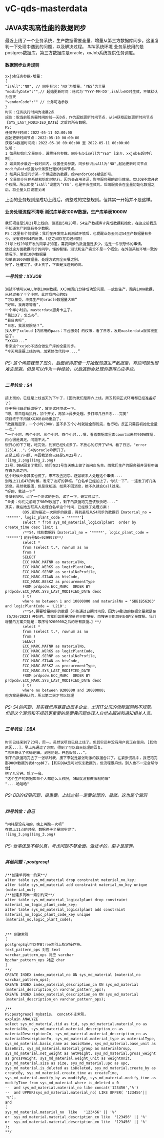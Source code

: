 # vC-qds-masterdata
## JAVA实现高性能的数据同步
 最近上线了一个业务系统，生产数据需要全量、增量从第三方数据库同步。这里复判一下处理中遇到的问题，以及解决过程。
 ###系统环境
 业务系统用的是postgres数据库，第三方数据库是oracle，xxJob系统提供任务调度。
 #### 数据同步业务规则
    xxjob任务参数-增量：
    {
    "isAll":"NO", // 同步标识：‘NO’为增量，‘YES’为全量
    "modifyDate":"",// 起始更新时间：格式为'YYYY-MM-DD',isAll=NO时生效，不填默认为当天
    "vendorCode":"" // 业务可选参数
    }
    时间：任务执行时间为凌晨2点
    规则：取当前服务器时间的前一天0点，作为起始更新时间节点，从S4获取起始更新时间节点【SYS_LAST_MODIFIED_DATE】之后的所有数据。
    PS:
    任务执行时间：2022-05-11 02:00:00
    起始更新时间节点：2022-05-10 00:00:00
    获取S4数据时间段：2022-05-10 00:00:00 至 2022-05-11 00:00:00  
    说明：
    1 如果初始化全量同步，设置任务参数。同步标识isAll为"YES" [废弃，xxjob有超时机制],
    2 如果同步最近一段时间内，设置任务参数。同步标识isAll为"NO",起始更新时间节点modifyDate设置为业务要处理的时间节点。
    3 如果只是想同步某一个供应商的数据，给vendorCode赋值即可。
    4 全量同步只在系统初始化时执行。因为会占用资源，影响服务器的运行效率。XXJOB不放开这个权限。所以即使’isAll’设置为’YES’，也是不会生效的。后端服务会在全量初始化数据之后，将全量入口设置关闭
上面的业务规则是成功上线后，调整过的完整规则。但其实一开始并不是这样。
#### 业务处理流程不清晰 测试库单表100W数据，生产库单表1000W
    我们项目是5月21号上线的，但直到5月20号，S4生产数据库才完成数据初始化，在这之前我是不知道生产到底有多少数据。
    PS：这里有个前提是：我们在开发完上到测试环境后，也提醒业务去问过S4生产数据量有多少，没有得到S4的反馈。[这之间存在沟通问题]
    21号上线20号开发的同学才知道，需要同步的数据量是多少。这是一件很恐怖的事情。
    做过这方面数据同步的同学，懂的都懂。测试和生产完全不是一个概念。在外部系统环境一致的情况下，单表100W数据量
    和单表1000W数据量，处理方式完全天壤之别。
    好了，吐槽完了。该上货了，下面是我遇到的坑。
##### 一号坑位：XXJOB
    测试环境可以ALL单表100W数据，XXJOB跑几分钟成功没问题，一放到生产，跑完100W数据，已经过去了半个小时。此时我内心的OS
    “可以接受，毕竟生产的oracle数据量大嘛”
    “好嘛，我再等等看”，
    一个半小时后，masterdata服务卡主了。
    “芭比Q了，怎么办”，
    “看日志呗”,
    “日志，我没权限呐？”。
    找人开了xcloud【内部用的paas：平台服务】的权限，看了日志，发现masterdata服务被重启了。
    “XXXXX...”
    看来这个xxjob不适合做生产库的全量同步。
    “今天可是要上线的呐，加紧修改代码中....”
###### PS: 这个问题我想了很久，后面觉得即使一开始就知道生产数据量，有些问题也很难去规避。但是可以作为一种经验，以后遇到会处理的更得心应手些。

##### 二号坑位：S4
    接上面的，已经是上线当天的下午了，[因为我们是周六上线，周五其实正式环境都已经准备好了]
    终于把代码逻辑改好了，放测试环境试一下。
    "嗯，项目启动执行，加个开关，再加上异步处理。多打印几行日志...完美"
    项目终于不用被XXJOB自动重启了。
    “数据跑起来，一个小时200W，差不多五个小时就能全部跑完，也行吧。反正只需要初始化全量一次。”
    “一个小时、两个小时、三个小时、四个小时...嗯，看着数据库里面count出来的900W数据，内心很是满足，问题不大。”
    很开心的下了班，吃完饭，到家已经9点多了。不放心的打开了VPN。看了日志。"error 12514..."，S4的oracle咋断开了。
    赶紧上报了问题，再回我消息已经是5月22号了。
    ![img_2.png](img_2.png)
    22号，DBA回复了我们，他们在21号当天晚上做了访问白名单。而我们生产的服务器并没有申请在白名单之内。
    这个时候业务其实也慌了，来不及去抱怨。赶紧联系人处理这个事情....
    到晚上11点47的时候，发来了友好的弹框。“白名单已经加上了，你试一下”，一连发了好几条消息。虽然我很困，但是我知道，如果不回消息，她不久就会Call过来。
    “好的，我试一下”
    登陆到VPN，点了一个测试的任务，试了一下，确实可以了。
    “业务：你们之前跑了900W数据了，剩下的数据跑完应该很快吧....”
    其实，我在她去联系人处理白名单这个时间，已经做了处理方案：
            QDS,查询最近一次同步的数据，得到最后从S4同步的数据行【material_no = '*****', logic_plant_code = '*****'】
            select * from sys_md_material_logicalplant  order by create_time desc limit 1
            /**S4，找到数据行【material_no = '*****', logic_plant_code = '*****'】的行号NO=9299978**/
            select *
            from (select t.*, rownum as no
            from (
            SELECT
            ECC_MARC.MATNR as materialNo,
            ECC_MARC.WERKS as logicPlantCode,
            ECC_MARC.SERNP as serialNoProfile,
            ECC_MARC.STAWN as htsCode,
            ECC_MARC.BESKZ as procurementType
            FROM prdpcdw.ECC_MARC  ORDER BY prdpcdw.ECC_MARC.SYS_LAST_MODIFIED_DATE desc
            ) t)
            where no between 1 and 10000000 and materialNo = 'SBB1B56203' and logicPlantCode = 'L210';
            /**S4,需要增量同步的数据【不能通过日期时间段，因为S4那边的数据全量就是在【5/20/2022】开始的，而我们如果要增量也只能按天。而按天只能取到S4的全量数据。我们增量的方案只能是：取序号9200000之后的所有数据。】**/
            select *
            from (select t.*, rownum as no
            from (
            SELECT
            ECC_MARC.MATNR as materialNo,
            ECC_MARC.WERKS as logicPlantCode,
            ECC_MARC.SERNP as serialNoProfile,
            ECC_MARC.STAWN as htsCode,
            ECC_MARC.BESKZ as procurementType,
            ECC_MARC.SYS_LAST_MODIFIED_DATE
            FROM prdpcdw.ECC_MARC  ORDER BY prdpcdw.ECC_MARC.SYS_LAST_MODIFIED_DATE desc   
            ) t)
            where no between 9200000 and 10000000;
    但方案是要确认的，所以第二天才可以处理
###### PS: S4的问题，其实我觉得暴露出很多企业，尤其IT公司的流程漏洞和不规范。但是这个漏洞和不规范更重要的是要靠问题处理人自觉去跟进和通知相关人员。
##### 三号坑位：DBA
    时间已经来到了23号，周一。虽然说项目已经上线了。但其实还并没有用户真正在使用。[其他原因...]，早上先通过了方案。得到了可以白天处理的回复。
    “再三确认了代码逻辑，没啥问题。开启服务...”，
    剩下的数据跑完去了一张临时表，接下来就是紧张刺激的数据合并了。在紧张慌乱中，我把跑完那900W数据的表drop掉了。【其实DBA是可以恢复数据的，但流程很麻烦。别人也不一定会帮你做】
    楞了几分钟。想了一会。
    "这个生产的数据库每个人都这么大权限，DBA就没有做限制的嘛"
    "....哈哈哈"
###### PS: DB的权限问题，很重要。上线之前一定要处理的，显然。这也是个漏洞
##### 四号坑位：自己
    “内耗是没有用的，晚上再跑一次呗”
    在晚上11点的时候，数据终于全量同步完了。
    ![img_3.png](img_3.png)
###### PS: 做事还是不够认真，考虑问题不够全面。做技术的，菜才是原罪。
##### 其他问题：postgresql
    /**创建单列唯一约束**/
    alter table sys_md_material drop constraint material_no_key;
    alter table sys_md_material add constraint material_no_key unique (material_no);
    /**创建多列唯一索引约束**/
    alter table sys_md_material_logicalplant drop constraint material_no_logic_plant_code_key;
    alter table sys_md_material_logicalplant add constraint  material_no_logic_plant_code_key unique (material_no,logic_plant_code);
    
    
    /** 创建索引
    [
    postgrepSql可以在Btree索引上指定操作符。
    text_pattern_ops 对应 text
    varchar_pattern_ops 对应 varchar
    bpchar_pattern_ops 对应 char
    ]
    **/
    CREATE INDEX index_material_no ON sys_md_material (material_no varchar_pattern_ops);
    CREATE INDEX index_material_description_cn ON sys_md_material (material_description_cn varchar_pattern_ops);			 
    CREATE INDEX index_material_description_en ON sys_md_material (material_description_en varchar_pattern_ops);
    
    /**
    PS:postgresql mybatis。 concat不走索引。
    explain ANALYZE
    select sys_md_material.tid as tid, sys_md_material.material_no as materialNo, sys_md_material.material_description_cn as materialDescriptionCn, sys_md_material.material_description_en as materialDescriptionEn, sys_md_material.material_type as materialType, sys_md_material.basic_name as basicName, sys_md_material.base_unit as baseUnit, sys_md_material.material_group as materialGroup, sys_md_material.net_weight as netWeight, sys_md_material.gross_weight as grossWeight, sys_md_material.weight_unit as weightUnit, sys_md_material.size as size, sys_md_material.upc as upc, sys_md_material.is_deleted as isDeleted, sys_md_material.create_by as createBy, sys_md_material.create_time as createTime, sys_md_material.modify_by as modifyBy, sys_md_material.modify_time as modifyTime from sys_md_material where is_deleted = 0
    --	and sys_md_material.material_no like concat('123456','%')
    --	and UPPER(sys_md_material.material_no) LIKE UPPER( '123456'|| '%');
    and
    (
    sys_md_material.material_no  like   '123456' || '%'
    or  sys_md_material.material_description_cn like  '123456' || '%'  
    or  sys_md_material.material_description_en like  '123456' || '%'
    );
    **/
    

    
 